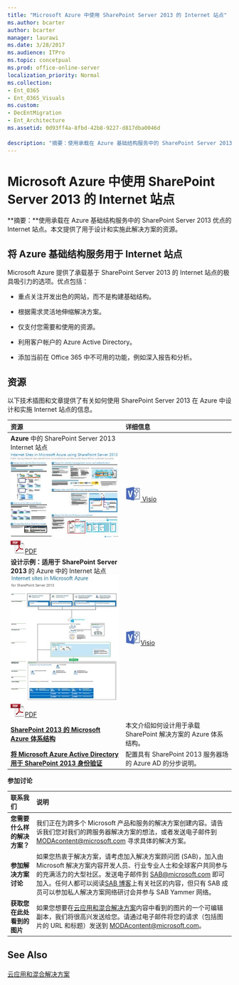 ```yaml
---
title: "Microsoft Azure 中使用 SharePoint Server 2013 的 Internet 站点"
ms.author: bcarter
author: bcarter
manager: laurawi
ms.date: 3/28/2017
ms.audience: ITPro
ms.topic: concetpual
ms.prod: office-online-server
localization_priority: Normal
ms.collection:
- Ent_O365
- Ent_O365_Visuals
ms.custom:
- DecEntMigration
- Ent_Architecture
ms.assetid: 0d93ff4a-8fbd-42b8-9227-d817dba0046d

description: "摘要：使用承载在 Azure 基础结构服务中的 SharePoint Server 2013 优点的 Internet 站点。本文提供了用于设计和实施此解决方案的资源。"
---
```


# Microsoft Azure 中使用 SharePoint Server 2013 的 Internet 站点

 **摘要：**使用承载在 Azure 基础结构服务中的 SharePoint Server 2013 优点的 Internet 站点。本文提供了用于设计和实施此解决方案的资源。
  
## 将 Azure 基础结构服务用于 Internet 站点

Microsoft Azure 提供了承载基于 SharePoint Server 2013 的 Internet 站点的极具吸引力的选项。优点包括：
  
- 重点关注开发出色的网站，而不是构建基础结构。
    
- 根据需求灵活地伸缩解决方案。
    
- 仅支付您需要和使用的资源。
    
- 利用客户帐户的 Azure Active Directory。
    
- 添加当前在 Office 365 中不可用的功能，例如深入报告和分析。
    
## 资源

以下技术插图和文章提供了有关如何使用 SharePoint Server 2013 在 Azure 中设计和实施 Internet 站点的信息。
  
|**资源**|**详细信息**|
|:-----|:-----|
|**Azure** 中的 SharePoint Server 2013 Internet 站点 <br/> [![使用 SharePoint 的 Azure 中的 Internet 网站图像](images/MS_AZ_SPInternetSites.jpg)          ](https://go.microsoft.com/fwlink/p/?LinkId=392552) <br/> ![PDF 文件](images/ITPro_Other_PDFicon.png)[PDF](https://go.microsoft.com/fwlink/p/?LinkId=392552) |[![Visio 文件](images/ITPro_Other_VisioIcon.jpg)          ](https://go.microsoft.com/fwlink/p/?LinkId=392551)[Visio](https://go.microsoft.com/fwlink/p/?LinkId=392551) <br/> |此体系结构模型概述了 Azure 中的 Internet 站点的关键设计活动和建议体系结构选择。  <br/> |
|**设计示例：适用于 SharePoint Server 2013** 的 Azure 中的 Internet 站点 <br/> [![设计示例图像：Microsoft Azure for SharePoint 2013 中的 Internet 网站](images/MS_AZ_InternetSitesDesignSample.jpg)          ](https://go.microsoft.com/fwlink/p/?LinkId=392549) <br/> ![PDF 文件](images/ITPro_Other_PDFicon.png)[PDF](https://go.microsoft.com/fwlink/p/?LinkId=392549) |![Visio 文件](images/ITPro_Other_VisioIcon.jpg)[Visio](https://go.microsoft.com/fwlink/p/?LinkId=392548) <br/> |将此设计示例作为您自己的体系结构的起点。  <br/> |
|**[SharePoint 2013 的 Microsoft Azure 体系结构](microsoft-azure-architectures-for-sharepoint-2013.md)** <br/> |本文介绍如何设计用于承载 SharePoint 解决方案的 Azure 体系结构。  <br/> |
|**[将 Microsoft Azure Active Directory 用于 SharePoint 2013 身份验证](using-microsoft-azure-active-directory-for-sharepoint-2013-authentication.md)** <br/> |配置具有 SharePoint 2013 服务器场的 Azure AD 的分步说明。  <br/> |
   
**参加讨论**

|**联系我们**|**说明**|
|:-----|:-----|
|**您需要什么样的解决方案？** <br/> |我们正在为跨多个 Microsoft 产品和服务的解决方案创建内容。请告诉我们您对我们的跨服务器解决方案的想法，或者发送电子邮件到 [MODAcontent@microsoft.com](mailto:modacontent@microsoft.com?Subject=[Solution%20Feedback]:%2) 寻求具体的解决方案。 <br/> |
|**参加解决方案讨论** <br/> |如果您热衷于解决方案，请考虑加入解决方案顾问团 (SAB)，加入由 Microsoft 解决方案内容开发人员、行业专业人士和全球客户共同参与的充满活力的大型社区。发送电子邮件到 [SAB@microsoft.com](mailto:sab@microsoft.com?Subject=Request%20to%20join%20the%20Solutions%20Advisory%20Boar) 即可加入。任何人都可以阅读[SAB 博客](https://blogs.technet.microsoft.com/solutions_advisory_board/)上有关社区的内容，但只有 SAB 成员可以参加私人解决方案网络研讨会并参与 SAB Yammer 网络。  <br/> |
|**获取您在此处看到的图片** <br/> |如果您想要在[云应用和混合解决方案](cloud-adoption-and-hybrid-solutions.md)内容中看到的图片的一个可编辑副本，我们将很高兴发送给您。请通过电子邮件将您的请求（包括图片的 URL 和标题）发送到 [MODAcontent@microsoft.com](mailto:modacontent@microsoft.com?subject=[Art%20Request]:%2)。  <br/> |
   
## See Also

#### 

[云应用和混合解决方案](cloud-adoption-and-hybrid-solutions.md)

